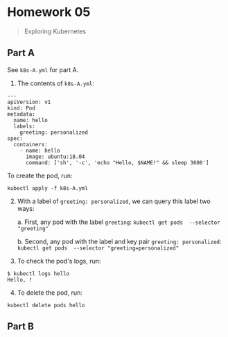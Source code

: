 # Homework 05

> Exploring Kubernetes

## Part A

See `k8s-A.yml` for part A.

1. The contents of `k8s-A.yml`:
```
---
apiVersion: v1
kind: Pod
metadata:
  name: hello
  labels:
    greeting: personalized
spec:
  containers:
    - name: hello
      image: ubuntu:18.04
      command: ['sh', '-c', 'echo "Hello, $NAME!" && sleep 3600']
```

To create the pod, run:
```
kubectl apply -f k8s-A.yml
```

2. With a label of `greeting: personalized`, we can query this label two ways:

    a. First, any pod with the label `greeting`:
    `kubectl get pods  --selector "greeting"`

    b. Second, any pod with the label and key pair `greeting: personalized`:
    `kubectl get pods  --selector "greeting=personalized"`

3. To check the pod's logs, run:
```
$ kubectl logs hello
Hello, !
```

4. To delete the pod, run:
```
kubectl delete pods hello
```

## Part B
